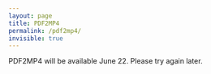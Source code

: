 ```yaml
---
layout: page
title: PDF2MP4
permalink: /pdf2mp4/
invisible: true
---
```


PDF2MP4 will be available June 22. Please try again later.

